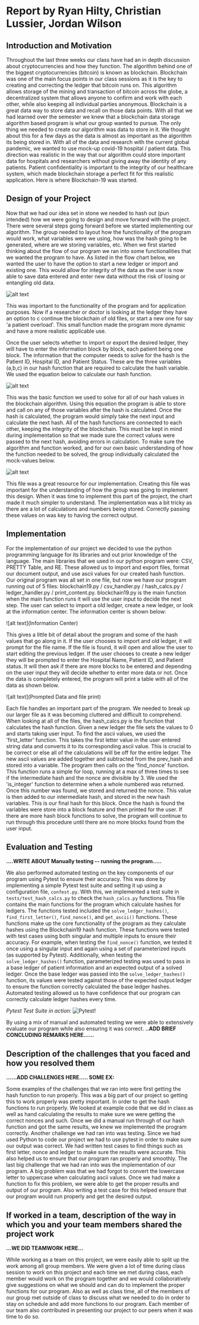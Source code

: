# Report by Ryan Hilty, Christian Lussier, Jordan Wilson

## Introduction and Motivation

<!-- What is the concept behind your project? How does it satisfy the two broad requirements on this assignments? Discuss briefly
how your concept is motivated by the cryptocurrency-related technology and what existing or potential solutions might it provide to our challenges? -->

Throughout the last three weeks our class have had an in depth discussion about cryptocurrencies and how they function. The algorithm behind one of the biggest
cryptocurrencies (bitcoin) is known as blockchain. Blockchain was one of the main focus points in our class sessions as it is the key to creating and correcting the
ledger that bitcoin runs on. This algorithm allows storage of the mining and transaction of bitcoin across the globe, a decentralized system that allows anyone to
confirm and work with each other, while also keeping all individual parties anonymous. Blockchain is a great data way to store data and recall on those data points.
With all that we had learned over the semester we knew that a blockchain data storage algorithm based program is what our group wanted to pursue. The only thing we
needed to create our algorithm was data to store in it. We thought about this for a few days as the data is almost as important as the algorithm its being stored
in. With all of the data and research with the current global pandemic, we wanted to use mock-up covid-19 hospital / patient data. This direction was realistic in
the way that our algorithm could store important data for hospitals and researchers without giving away the identity of any patients. Patient confidentiality is
important to the integrity of our healthcare system, which made blockchain storage a perfect fit for this realistic application. Here is where Blockchain-19 was
started.

## Design of your Project

<!-- This section should provide detailed description of your design. Please include a visual representation of the design of your project. This could include a technical diagram or a flowchart demonstrating how your concept works, a walk through a conceptual example, etc. -->

Now that we had our idea set in stone we needed to hash out (pun intended) how we were going to design and move forward with the project. There were several steps
going forward before we started implementing our algorithm. The group needed to layout how the functionality of the program would work, what variables were we
using, how was the hash going to be generated, where are we storing variables, etc. When we first started thinking about the flow of our program we ran into some
functionalities that we wanted the program to have. As listed in the flow chart below, we wanted the user to have the option to start a new ledger or import and
existing one. This would allow for integrity of the data as the user is now able to save data entered and enter new data without the risk of losing or entangling
old data.

![alt text](https://github.com/allegheny-computer-science-390-f2020/project-blockchain19/blob/main/resources/ProgramCycle.png)

This was important to the functionality of the program and for application purposes. Now if a researcher or doctor is looking at the ledger they have an option to c
continue the blockchain of old files, or start a new one for say 'a patient overload'. This small function made the program more dynamic and have a more realistic
applicable use.

Once the user selects whether to import or export the desired ledger, they will have to enter the information block by block, each patient being one block. The
information that the computer needs to solve for the hash is the Patient ID, Hospital ID, and Patient Status. These are the three variables (a,b,c) in our hash
function that are required to calculate the hash variable. We used the equation below to calculate our hash function.

![alt text](https://github.com/allegheny-computer-science-390-f2020/project-blockchain19/blob/main/resources/HashFunction.png)

This was the basic function we used to solve for all of our hash values in the blockchain algorithm. Using this equation the program is able to store and call on
any of those variables after the hash is calculated. Once the hash is calculated, the program would simply take the next input and calculate the next hash. All of
the hash functions are connected to each other, keeping the integrity of the blockchain. This must be kept in mind during implementation so that we made sure the
correct values were passed to the next hash, avoiding errors in calculation. To make sure the algorithm and function worked, and for our own basic understanding of how the function needed to be solved, the group individually calculated the mock-values below.

![alt text](https://github.com/allegheny-computer-science-390-f2020/project-blockchain19/blob/main/resources/Chart.png)

This file was a great resource for our implementation. Creating this file was important for the understanding of how the group was going to implement this design.
When it was time to implement this part of the project, the chart made it much simpler to understand. The implementation was a bit tricky as there are a lot of
calculations and numbers being stored. Correctly passing these values on was key to having the correct output.

## Implementation

<!-- This section should describe implementation details of your project (how you implemented your solution). Please describe which languages, libraries, external tools you used. This section should also provide commands (in code blocks) that are needed to run your implementation and what is needed to be installed beforehand. -->

For the implementation of our project we decided to use the python programming language for its libraries and out prior
knowledge of the language. The main libraries that we used in our python program were: CSV, PRETTY Table, and RE. These
allowed us to import and export files, format our document output, and use ascii values for our created hash function. Our original program was all set in one file, but now we have our program running out of 5 files: blockchain19.py / csv_handler.py / hash_calcs.py / ledger_handler.py / print_content.py. blockchain19.py is the main function when the main function runs it will use the user input to decide the next step. The user can select to import a old ledger, create a new ledger, or look at the information center. The information center is shown below:

![alt text](Information Center)

This gives a little bit of detail about the program and some of the hash values that go along in it. If the user chooses
to import and old ledger, it will prompt for the file name. If the file is found, it will open and allow the user to
start editing the previous ledger. If the user chooses to create a new ledger they will be prompted to enter the
Hospital Name, Patient ID, and Patient status. It will then ask if there are more blocks to be entered and depending on
the user input they will decide whether to enter more data or not. Once the data is completely entered, the program will print a table with all of the data as shown below.

![alt text](Prompted Data and file print)

Each file handles an important part of the program. We needed to break up our larger file as it was becoming cluttered and difficult to comprehend.
When looking at all of the files, the hash_calcs.py is the function that calculates the hash function. Given a new ledger the file sets the values to
0 and starts taking user input. To find the ascii values, we used the 'first_letter' function. This takes the first letter value in the user entered
string data and converts it to its corresponding ascii value. This is crucial to be correct or else all of the calculations will be off for the
entire ledger. The new ascii values are added together and subtracted from the prev_hash and stored into a variable. The program then calls on the
'find_nonce' function. This function runs a simple for loop, running at a max of three times to see if the intermediate hash and the nonce are
divisible by 3. We used the 'is_integer' function to determine when a whole numbered was returned. Once this number was found, we stored and returned
the nonce. This value is then added to our intermediate hash, and stored in the new hash variables. This is our final hash for this block. Once the
hash is found the variables were store into a block feature and then printed for the user. If there are more hash block functions to solve, the
program will continue to run through this procedure until there are no more blocks found from the user input.

## Evaluation and Testing

<!-- This section should concentrate on how you conducted evaluation of your solution. You should test your implementation with different inputs (at least ten, if it makes sense) to verify its correctness, efficiency, effectiveness, etc. as appropriate for your project. Please include the input and a sample output in code blocks or indicate where these inputs/outputs are located  (as appropriate given your implementation). Automated testing is preferred but manual testing is acceptable. You must describe the type of testing that have been done and include the output of test cases in code blocks if appropriate. -->

**....WRITE ABOUT Manually testing -- running the program.....**

We also performed automated testing on the key components of our program using Pytest to ensure their accuracy. This was done by implementing a simple Pytest test suite and setting it up using a configuration file, `confest.py`. With this, we implemented a test suite in `tests/test_hash_calcs.py` to check the `hash_calcs.py` functions. This file contains the main functions for the program which calculate hashes for ledgers. The functions tested included the `solve_ledger_hashes()`, `find_first_letter()`, `find_nonce()`, and `get_ascii()` functions. These functions make up the core functionality of the program as they calculate hashes using the Blockchain19 hash function. These functions were tested with test cases using both singular and multiple inputs to ensure their accuracy. For example, when testing the `find_nonce()` function, we tested it once using a singular input and again using a set of parameterized inputs (as supported by Pytest). Additionally, when testing the `solve_ledger_hashes()` function, parameterized testing was used to pass in a base ledger of patient information and an expected output of a solved ledger. Once the base ledger was passed into the `solve_ledger_hashes()` function, its values were tested against those of the expected output ledger to ensure the function correctly calculated the base ledger hashes. Automated testing allowed us to have confidence that our program can correctly calculate ledger hashes every time.

*Pytest Test Suite in action:*
![Pytest!](https://github.com/allegheny-computer-science-390-f2020/project-blockchain19/blob/main/resources/pytest.png)

By using a mix of manual and automated testing we were able to extensively evaluate our program while also ensuring it was correct. **..ADD BRIEF CONCLUDING REMARKS HERE......**

## Description of the challenges that you faced and how you resolved them

**......ADD CHALLENGES HERE..... SOME EX:**

Some examples of the challenges that we ran into were first getting the hash function to run properly. This was a big part of our project so getting this to work properly was pretty important. In order to get the hash functions to run properly. We looked at example code that we did in class as well as hand calculating the results to make sure we were getting the correct nonces and such. Once we did a manual run through of our hash function and got the same results, we knew we implemented the program correctly. Another challenge we had ran into was testing. Since we had used Python to code our project we had to use pytest in order to make sure our output was correct. We had written test cases to find things such as first letter, nonce and ledger to make sure the results were accurate. This also helped us to ensure that our program ran properly and smoothly. The last big challenge that we had ran into was the implementation of our program. A big problem was that we had forgot to convert the lowercase letter to uppercase when calculating ascii values. Once we had make a function to fix this problem, we were able to get the proper results and output of our program. Also writing a test case for this helped ensure that our program would run properly and get the desired output.


<!-- - testing -- looked at previous 203 projects
- hash function -- manual run through so we knew it worked
- implementation -- forgot to convert lowercase letter to uppercase when calculating ascii
-->

## If worked in a team, description of the way in which you and your team members shared the project work

**...WE DID TEAMWORK HERE...**

While working as a team on this project, we were easily able to split up the work among all group members. We were given a lot of time during class session to work on this project and each time we met during class, each member would work on the program together and we would collaboratively give suggestions on what we should and can do to implement the proper functions for our program. Also as well as class time, all of the members of our group met outside of class to discuss what we needed to do in order to stay on schedule and add more functions to our program. Each member of our team also contributed in presenting our project to our peers when it was time to do so.
